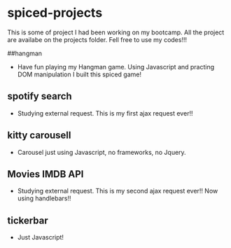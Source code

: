 # spiced-projects
This is some of project I had been working on my bootcamp.
All the project are availabe on the projects folder. Fell free to use my codes!!!

##hangman
* Have fun playing my Hangman game. Using Javascript and practing DOM manipulation I built this spiced game!

## spotify search
* Studying external request. This is my first ajax request ever!!

## kitty carousell
* Carousel just using Javascript, no frameworks, no Jquery.

## Movies IMDB API
* Studying external request. This is my second ajax request ever!! Now using handlebars!!

## tickerbar
* Just Javascript!

